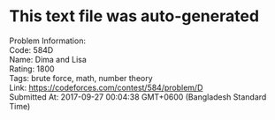 # This text file was auto-generated  
  
Problem Information:  
Code: 584D  
Name: Dima and Lisa  
Rating: 1800  
Tags: brute force, math, number theory  
Link: https://codeforces.com/contest/584/problem/D  
Submitted At: 2017-09-27 00:04:38 GMT+0600 (Bangladesh Standard Time)  
